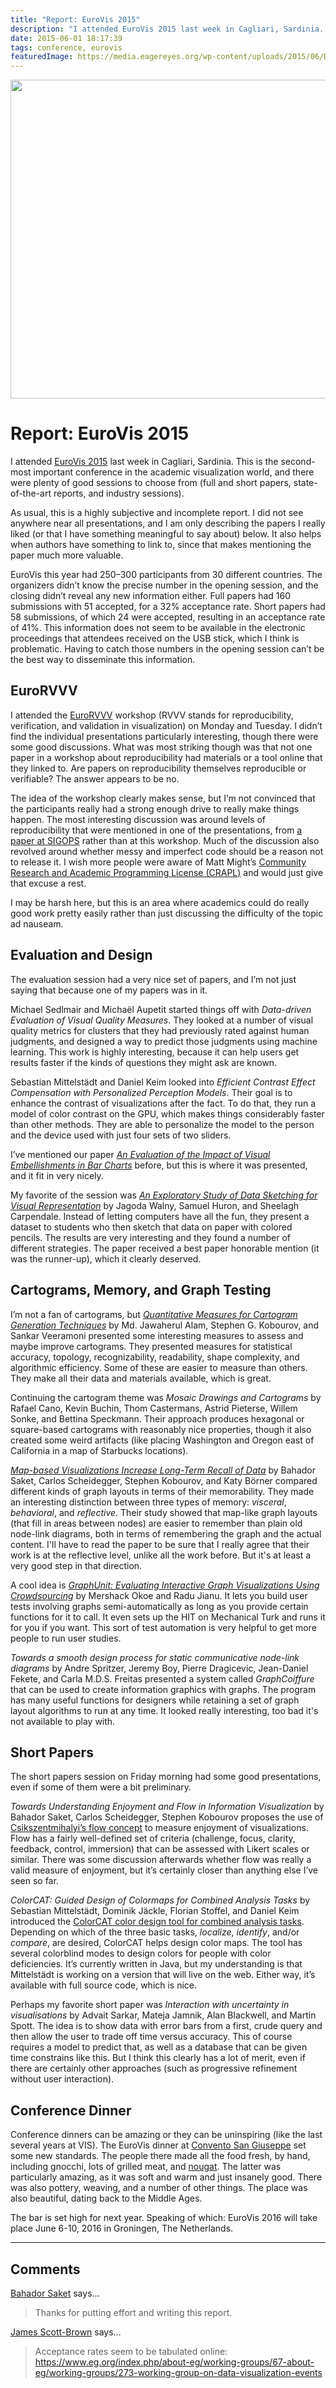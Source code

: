 ```yaml
---
title: "Report: EuroVis 2015"
description: "I attended EuroVis 2015 last week in Cagliari, Sardinia. This is the second-most important conference in the academic visualization world, and there were plenty of good sessions to choose from (full and short papers, state-of-the-art reports, and industry sessions)."
date: 2015-06-01 18:17:39
tags: conference, eurovis
featuredImage: https://media.eagereyes.org/wp-content/uploads/2015/06/DSCF5939.jpg
---
```


<p align="center"><img src="https://media.eagereyes.org/wp-content/uploads/2015/06/DSCF5939.jpg" alt="" width="825" height="510" /></p>

# Report: EuroVis 2015

I attended <a href="http://eurovis2015.it">EuroVis 2015</a> last week in Cagliari, Sardinia. This is the second-most important conference in the academic visualization world, and there were plenty of good sessions to choose from (full and short papers, state-of-the-art reports, and industry sessions).

As usual, this is a highly subjective and incomplete report. I did not see anywhere near all presentations, and I am only describing the papers I really liked (or that I have something meaningful to say about) below. It also helps when authors have something to link to, since that makes mentioning the paper much more valuable.

EuroVis this year had 250–300 participants from 30 different countries. The organizers didn’t know the precise number in the opening session, and the closing didn’t reveal any new information either. Full papers had 160 submissions with 51 accepted, for a 32% acceptance rate. Short papers had 58 submissions, of which 24 were accepted, resulting in an acceptance rate of 41%. This information does not seem to be available in the electronic proceedings that attendees received on the USB stick, which I think is problematic. Having to catch those numbers in the opening session can’t be the best way to disseminate this information.

## EuroRVVV

I attended the <a href="http://www.eurorvvv.org/program/">EuroRVVV</a> workshop (RVVV stands for reproducibility, verification, and validation in visualization) on Monday and Tuesday. I didn’t find the individual presentations particularly interesting, though there were some good discussions. What was most striking though was that not one paper in a workshop about reproducibility had materials or a tool online that they linked to. Are papers on reproducibility themselves reproducible or verifiable? The answer appears to be no.

The idea of the workshop clearly makes sense, but I’m not convinced that the participants really had a strong enough drive to really make things happen. The most interesting discussion was around levels of reproducibility that were mentioned in one of the presentations, from <a href="http://www.cs.huji.ac.il/~feit/papers/Repeat15SIGOPS.pdf">a paper at SIGOPS</a> rather than at this workshop. Much of the discussion also revolved around whether messy and imperfect code should be a reason not to release it. I wish more people were aware of Matt Might’s <a href="http://matt.might.net/articles/crapl/">Community Research and Academic Programming License (CRAPL)</a> and would just give that excuse a rest.

I may be harsh here, but this is an area where academics could do really good work pretty easily rather than just discussing the difficulty of the topic ad nauseam.

## Evaluation and Design

The evaluation session had a very nice set of papers, and I’m not just saying that because one of my papers was in it.

Michael Sedlmair and Michaël Aupetit started things off with <em>Data-driven Evaluation of Visual Quality Measures</em>. They looked at a number of visual quality metrics for clusters that they had previously rated against human judgments, and designed a way to predict those judgments using machine learning. This work is highly interesting, because it can help users get results faster if the kinds of questions they might ask are known.

Sebastian Mittelstädt and Daniel Keim looked into <em>Efficient Contrast Effect Compensation with Personalized Perception Models</em>. Their goal is to enhance the contrast of visualizations after the fact. To do that, they run a model of color contrast on the GPU, which makes things considerably faster than other methods. They are able to personalize the model to the person and the device used with just four sets of two sliders.

I’ve mentioned our paper <em><a href="/papers/evaluation-of-the-impact-of-visual-embellishments-in-bar-charts">An Evaluation of the Impact of Visual Embellishments in Bar Charts</a></em> before, but this is where it was presented, and it fit in very nicely.

My favorite of the session was <em><a href="http://j.mp/datasketching">An Exploratory Study of Data Sketching for Visual Representation</a></em> by Jagoda Walny, Samuel Huron, and Sheelagh Carpendale. Instead of letting computers have all the fun, they present a dataset to students who then sketch that data on paper with colored pencils. The results are very interesting and they found a number of different strategies. The paper received a best paper honorable mention (it was the runner-up), which it clearly deserved.

## Cartograms, Memory, and Graph Testing

I’m not a fan of cartograms, but <em><a href="http://cartogram.cs.arizona.edu">Quantitative Measures for Cartogram Generation Techniques</a></em> by Md. Jawaherul Alam, Stephen G. Kobourov, and Sankar Veeramoni presented some interesting measures to assess and maybe improve cartograms. They presented measures for statistical accuracy, topology, recognizability, readability, shape complexity, and algorithmic efficiency. Some of these are easier to measure than others. They make all their data and materials available, which is great.

Continuing the cartogram theme was<em> Mosaic Drawings and Cartograms</em> by Rafael Cano, Kevin Buchin, Thom Castermans, Astrid Pieterse, Willem Sonke, and Bettina Speckmann. Their approach produces hexagonal or square-based cartograms with reasonably nice properties, though it also created some weird artifacts (like placing Washington and Oregon east of California in a map of Starbucks locations).

<em><a href="https://sites.google.com/site/eurovis2015">Map-based Visualizations Increase Long-Term Recall of Data</a></em> by Bahador Saket, Carlos Scheidegger, Stephen Kobourov, and Katy Börner compared different kinds of graph layouts in terms of their memorability. They made an interesting distinction between three types of memory: <em>visceral</em>, <em>behavioral</em>, and <em>reflective</em>. Their study showed that map-like graph layouts (that fill in areas between nodes) are easier to remember than plain old node-link diagrams, both in terms of remembering the graph and the actual content. I'll have to read the paper to be sure that I really agree that their work is at the reflective level, unlike all the work before. But it's at least a very good step in that direction.

A cool idea is<em> <a href="http://vizlab.cs.fiu.edu/graphunit">GraphUnit: Evaluating Interactive Graph Visualizations Using Crowdsourcing</a></em> by Mershack Okoe and Radu Jianu. It lets you build user tests involving graphs semi-automatically as long as you provide certain functions for it to call. It even sets up the HIT on Mechanical Turk and runs it for you if you want. This sort of test automation is very helpful to get more people to run user studies.

<em>Towards a smooth design process for static communicative node-link diagrams</em> by Andre Spritzer, Jeremy Boy, Pierre Dragicevic, Jean-Daniel Fekete, and Carla M.D.S. Freitas presented a system called <em>GraphCoiffure</em> that can be used to create information graphics with graphs. The program has many useful functions for designers while retaining a set of graph layout algorithms to run at any time. It looked really interesting, too bad it's not available to play with.

## Short Papers

The short papers session on Friday morning had some good presentations, even if some of them were a bit preliminary.

<em>Towards Understanding Enjoyment and Flow in Information Visualization</em> by Bahador Saket, Carlos Scheidegger, Stephen Kobourov proposes the use of <a href="http://en.wikipedia.org/wiki/Flow_(psychology)">Csikszentmihalyi’s flow concept</a> to measure enjoyment of visualizations. Flow has a fairly well-defined set of criteria (challenge, focus, clarity, feedback, control, immersion) that can be assessed with Likert scales or similar. There was some discussion afterwards whether flow was really a valid measure of enjoyment, but it’s certainly closer than anything else I’ve seen so far.

<em>ColorCAT: Guided Design of Colormaps for Combined Analysis Tasks</em> by Sebastian Mittelstädt, Dominik Jäckle, Florian Stoffel, and Daniel Keim introduced the <a href="http://colorcat.org">ColorCAT color design tool for combined analysis tasks</a>. Depending on which of the three basic tasks, <em>localize</em>, <em>identify</em>, and/or <em>compare</em>, are desired, ColorCAT helps design color maps. The tool has several colorblind modes to design colors for people with color deficiencies. It’s currently written in Java, but my understanding is that Mittelstädt is working on a version that will live on the web. Either way, it’s available with full source code, which is nice.

Perhaps my favorite short paper was <em>Interaction with uncertainty in visualisations</em> by Advait Sarkar, Mateja Jamnik, Alan Blackwell, and Martin Spott. The idea is to show data with error bars from a first, crude query and then allow the user to trade off time versus accuracy. This of course requires a model to predict that, as well as a database that can be given time constrains like this. But I think this clearly has a lot of merit, even if there are certainly other approaches (such as progressive refinement without user interaction).

## Conference Dinner

Conference dinners can be amazing or they can be uninspiring (like the last several years at VIS). The EuroVis dinner at <a href="http://www.conventosangiuseppe.com">Convento San Giuseppe</a> set some new standards. The people there made all the food fresh, by hand, including gnocchi, lots of grilled meat, and <a href="http://en.wikipedia.org/wiki/Nougat">nougat</a>. The latter was particularly amazing, as it was soft and warm and just insanely good. There was also pottery, weaving, and a number of other things. The place was also beautiful, dating back to the Middle Ages.

The bar is set high for next year. Speaking of which: EuroVis 2016 will take place June 6-10, 2016 in Groningen, The Netherlands.


<PostedBy />


<aside class="comments">

---
## Comments

<a href="https://www.facebook.com/app_scoped_user_id/599499386854096/" rel="nofollow noopener" target="_blank">Bahador Saket</a> says…
>	Thanks for putting effort and writing this report.

<a href="http://www.jamesscottbrown.com" rel="nofollow noopener" target="_blank">James Scott-Brown</a> says…
>	Acceptance rates seem to be tabulated online: https://www.eg.org/index.php/about-eg/working-groups/67-about-eg/working-groups/273-working-group-on-data-visualization-events

</aside>

